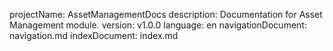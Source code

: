 projectName: AssetManagementDocs
description: Documentation for Asset Management module.
version: v1.0.0
language: en
navigationDocument: navigation.md
indexDocument: index.md
